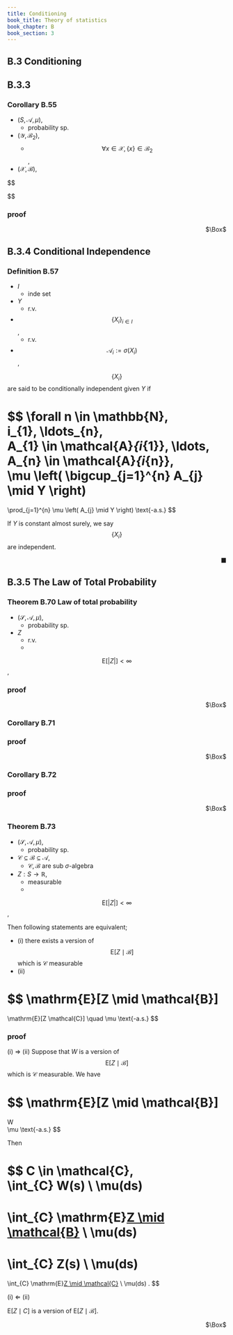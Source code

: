 ```yaml
---
title: Conditioning
book_title: Theory of statistics
book_chapter: B
book_section: 3
---
```


## B.3 Conditioning

## B.3.3

### Corollary B.55
* $(S, \mathcal{A}, \mu)$,
    * probability sp.
* $(\mathcal{Y}, \mathcal{B}_{2})$,
  * $$\forall x \in \mathcal{X}, \{x\} \in \mathcal{B}_{2}$$,
* $(\mathcal{X}, \mathcal{B})$,


$$
  
$$

### proof

<div class="QED" style="text-align: right">$\Box$</div>

## B.3.4 Conditional Independence

### Definition B.57
* $I$
    * inde set
* $Y$
    * r.v.
* $$\{X_{i}\}_{i \in I}$$,
    * r.v.
* $$\mathcal{A}_{i} := \sigma(X_{i})$$,

$$\{X_{i}\}$$ are said to be conditionally independent given $Y$ if

$$
  \forall n \in \mathbb{N},
  \
  i_{1}, \ldots_{n},
  \
  A_{1} \in \mathcal{A}_{i_{1}}, \ldots, A_{n} \in \mathcal{A}_{i_{n}},
  \
  \mu
  \left(
      \bigcup_{j=1}^{n}
      A_{j}
      \mid
      Y
  \right)
  =
  \prod_{j=1}^{n}
  \mu
  \left(
      A_{j}
      \mid
      Y
  \right)
  \text{-a.s.}
$$

If $Y$ is constant almost surely, we say $$\{X_{i}\}$$ are independent.

<div class="end-of-statement" style="text-align: right">■</div>

## B.3.5 The Law of Total Probability

### Theorem B.70 Law of total probability
* $(\mathcal{S}, \mathcal{A}, \mu)$,
  * probability sp.
* $Z$
  * r.v.
  * 
$$
  \mathrm{E}[
    |Z|
  ] < \infty
$$,

### proof

<div class="QED" style="text-align: right">$\Box$</div>

### Corollary B.71

### proof

<div class="QED" style="text-align: right">$\Box$</div>

### Corollary B.72

### proof

<div class="QED" style="text-align: right">$\Box$</div>

### Theorem B.73
* $(\mathcal{S}, \mathcal{A}, \mu)$,
  * probability sp.
* $\mathcal{C} \subseteq \mathcal{B} \subseteq \mathcal{A}$,
  * $\mathcal{C}, \mathcal{B}$ are sub $\sigma$-algebra
* $Z: S \rightarrow \mathbb{R}$,
  * measurable
  * 
$$
  \mathrm{E}[
    |Z|
  ] < \infty
$$,

Then following statements are equivalent;

* (i) there exists a version of $$\mathrm{E}[Z \mid \mathcal{B}]$$ which is $\mathcal{C}$ measurable
* (ii)

$$
\mathrm{E}[Z \mid \mathcal{B}]
=
\mathrm{E}[Z \mathcal{C}]
\quad
\mu \text{-a.s.}
$$

### proof
(i) $\Rightarrow$ (ii)
Suppose that $W$ is a version of $$\mathrm{E}[Z \mid \mathcal{B}]$$ which is $\mathcal{C}$ measurable.
We have

$$
  \mathrm{E}[Z \mid \mathcal{B}]
  =
  W
  \
  \mu \text{-a.s.}
$$

Then

$$
  C \in \mathcal{C},
  \
  \int_{C}
    W(s)
  \ \mu(ds)
  =
  \int_{C}
    \mathrm{E}[Z \mid \mathcal{B}](s)
  \ \mu(ds)
  =
  \int_{C}
    Z(s)
  \ \mu(ds)
  =
  \int_{C}
    \mathrm{E}[Z \mid \mathcal{C}](s)
  \ \mu(ds)
  .
$$

(i) $\Leftarrow$ (ii)

$\mathrm{E}[Z \mid C]$ is a version of $\mathrm{E}[Z \mid \mathcal{B}]$.

<div class="QED" style="text-align: right">$\Box$</div>
